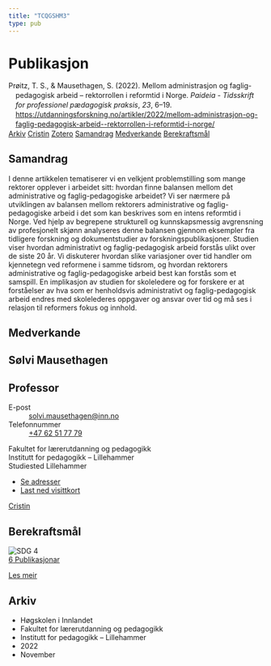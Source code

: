 ```yaml
---
title: "TCQGSHM3"
type: pub
---
```

<h1>Publikasjon</h1>
<article id="csl-bib-container-TCQGSHM3" class="csl-bib-container">
  <div class="csl-bib-body" style="line-height: 1.35; padding-left: 1em; text-indent:-1em;">
  <div class="csl-entry">Pr&#xF8;itz, T. S., &amp; Mausethagen, S. (2022). Mellom administrasjon og faglig-pedagogisk arbeid &#x2013; rektorrollen i reformtid i Norge. <i>Paideia - Tidsskrift for professionel p&#xE6;dagogisk praksis</i>, <i>23</i>, 6&#x2013;19. <a href="https://utdanningsforskning.no/artikler/2022/mellom-administrasjon-og-faglig-pedagogisk-arbeid--rektorrollen-i-reformtid-i-norge/">https://utdanningsforskning.no/artikler/2022/mellom-administrasjon-og-faglig-pedagogisk-arbeid--rektorrollen-i-reformtid-i-norge/</a></div>
</div>
  <div class="csl-bib-buttons">
    <a href="#taxonomy-article-TCQGSHM3" class="csl-bib-button">Arkiv</a>
    <a href="https://app.cristin.no/results/show.jsf?id=2086339" alt="Cristin URL" class="csl-bib-button">Cristin</a>
    <a href="http://zotero.org/groups/5402882/items/TCQGSHM3" alt="Zotero URL" class="csl-bib-button">Zotero</a>
    <a href="#abstract-article-TCQGSHM3" class="csl-bib-button">Samandrag</a>
    <a href="#contributors-article-TCQGSHM3" class="csl-bib-button">Medverkande</a>
    <a href="#sdg-article-TCQGSHM3" class="csl-bib-button">Berekraftsmål</a>
  </div>
  <div id="csl-bib-meta-container-TCQGSHM3"></div>
</article>
<div id="csl-bib-meta-TCQGSHM3" class="csl-bib-meta">
  <article id="abstract-article-TCQGSHM3" class="abstract-article">
    <h1>Samandrag</h1>
    I denne artikkelen tematiserer vi en velkjent problemstilling som mange rektorer opplever i arbeidet sitt: hvordan finne balansen mellom det administrative og faglig-pedagogiske arbeidet? Vi ser nærmere på utviklingen av balansen mellom rektorers administrative og faglig-pedagogiske arbeid i det som kan beskrives som en intens reformtid i Norge. Ved hjelp av begrepene strukturell og kunnskapsmessig avgrensning av profesjonelt skjønn analyseres denne balansen gjennom eksempler fra tidligere forskning og dokumentstudier av forskningspublikasjoner. Studien viser hvordan administrativt og faglig-pedagogisk arbeid forstås ulikt over de siste 20 år. Vi diskuterer hvordan slike variasjoner over tid handler om kjennetegn ved reformene i samme tidsrom, og hvordan rektorers administrative og faglig-pedagogiske arbeid best kan forstås som et samspill. En implikasjon av studien for skoleledere og for forskere er at forståelser av hva som er henholdsvis administrativt og faglig-pedagogisk arbeid endres med skolelederes oppgaver og ansvar over tid og må ses i relasjon til reformers fokus og innhold.
  </article>
  <article id="contributors-article-TCQGSHM3" class="contributors-article">
    <h1>Medverkande</h1>
    <div class="personas"> <div class="vrtx-hinn-person-card"> <div class="photo"> <i class="lar la-user-circle missing-person"></i> </div> <div class="info"> <hgroup><h1>Sølvi Mausethagen</h1> <h2>Professor</h2> </hgroup><dl> <dt>E-post</dt> <dd> <a href="mailto:solvi.mausethagen@inn.no">solvi.mausethagen@inn.no</a> </dd> <dt>Telefonnummer</dt> <dd><a href="tel:+4762517779"> +47 62 51 77 79 </a></dd> </dl> <p> Fakultet for lærerutdanning og pedagogikk<br> Institutt for pedagogikk – Lillehammer<br> Studiested Lillehammer </p> <ul class="vrtx-hinn-links"> <li><a href="https://www.inn.no/finn-en-ansatt/solvi-mausethagen.html#vrtx-hinn-addresses">Se adresser</a></li> <li><a href="https://www.inn.no/finn-en-ansatt/solvi-mausethagen.html?vrtx=vcf">Last ned visittkort</a></li> </ul> </div> </div> <a href="https://app.cristin.no/persons/show.jsf?id=60275" alt="Cristin URL" class="personas-cristin">Cristin</a> </div>
  </article>
  <article id="sdg-article-TCQGSHM3" class="sdg-article">
    <h1>Berekraftsmål</h1>
    <div class="sdg-container"><div id="sdg4" class="sdg"> <img src="{{< params subfolder >}}images/sdg/sdg04_no.png" class="image" alt="SDG 4"> <div class="sdg-overlay"> <a href="{{< params subfolder >}}no/archive/?sdg=4#archive" class="sdg-publication-count"><span>6</span> Publikasjonar</a> <p><a href="NA" class="sdg-read-more">Les meir</a></p> </div> </div></div>
  </article>
  <article id="taxonomy-article-TCQGSHM3" class="taxonomy-article">
    <h1>Arkiv</h1>
    <ul>
      <li>Høgskolen i Innlandet</li>
      <li>Fakultet for lærerutdanning og pedagogikk</li>
      <li>Institutt for pedagogikk – Lillehammer</li>
      <li>2022</li>
      <li>November</li>
    </ul>
  </article>
</div>
